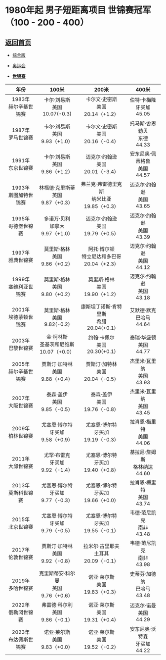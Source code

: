 # 1980年起 男子短距离项目 世锦赛冠军（100 - 200 - 400）

## [返回首页]()

- [综合版]()

- [奥运会]()

- **[世锦赛]()**

|           年份            |                      100米                       |                        200米                         |                 400米                  |
| :-----------------------: | :----------------------------------------------: | :--------------------------------------------------: | :------------------------------------: |
| 1983年<br/>赫尔辛基世锦赛 |      卡尔·刘易斯<br />美国<br />10.07(-0.3)      |      卡尔文·史密斯<br />美国<br />20.14（+1.2）      |   伯特·卡梅隆<br />牙买加<br />45.05   |
|   1987年<br/>罗马世锦赛   |     卡尔·刘易斯<br />美国<br />9.93（+1.0）      |      卡尔文·史密斯<br />美国<br />20.16（-0.4）      |  托马斯·舍恩勒贝<br />东德<br />44.33  |
|   1991年<br/>东京世锦赛   |     卡尔·刘易斯<br />美国<br />9.86（+1.2）      |      迈克尔·约翰逊<br />美国<br />20.01（-3.4）      | 安东尼奥·佩蒂格鲁<br />美国<br />44.57 |
| 1993年<br/>斯图加特世锦赛 |   林福德·克里斯蒂<br />英国<br />9.87（+0.3）    | 弗兰克·弗雷德里克斯<br />纳米比亚<br />19.85（+0.3） |   迈克尔·约翰逊<br />美国<br />43.65   |
|  1995年<br/>哥德堡世锦赛  |    多诺万·贝利<br />加拿大<br />9.97（+1.0）     |      迈克尔·约翰逊<br />美国<br />19.79（+0.5）      |   迈克尔·约翰逊<br />美国<br />43.39   |
|   1997年<br/>雅典世锦赛   |     莫里斯·格林<br />美国<br />9.86（+0.2）      | 阿托·博尔顿<br />特立尼达和多巴哥<br />20.04（+2.3） |   迈克尔·约翰逊<br />美国<br />44.12   |
| 1999年<br/>塞维利亚世锦赛 |     莫里斯·格林<br />美国<br />9.80（+0.2）      |       莫里斯·格林<br />美国<br />19.90（+1.2）       |   迈克尔·约翰逊<br />美国<br />43.18   |
| 2001年<br/>埃德蒙顿世锦赛 |      莫里斯·格林<br />美国<br />9.82(-0.2)       |   康斯坦丁诺斯·肯特里斯<br />希腊<br />20.04(+0.1)   |   艾默德·默克<br />巴哈马<br />44.64   |
|   2003年<br/>巴黎世锦赛   | 金·柯林斯<br />圣基茨和尼维斯<br />10.07（+0.0） |        约翰·卡佩尔<br />美国<br />20.30(+0.1)        |    泰瑞·华盛顿<br />美国<br />44.77    |
| 2005年<br/>赫尔辛基世锦赛 |    贾斯汀·加特林<br />美国<br />9.88（+0.4）     |      贾斯汀·加特林<br />美国<br />20.04（-0.5）      |   杰里米·瓦里纳<br />美国<br />43.93   |
|   2007年<br/>大阪世锦赛   |      泰森·盖伊<br />美国<br />9.85（-0.5）       |        泰森·盖伊<br />美国<br />19.76（-0.8）        |   杰里米·瓦里纳<br />美国<br />43.45   |
|   2009年<br/>柏林世锦赛   |   尤塞恩·博尔特<br />牙买加<br />9.58（+0.9）    |     尤塞恩·博尔特<br />牙买加<br />19.19（-0.3）     |   拉肖恩·梅里特<br />美国<br />44.06   |
|   2011年<br/>大邱世锦赛   |    尤罕·布雷克<br />牙买加<br />9.92（-1.4）     |     尤塞恩·博尔特<br />牙买加<br />19.40（+0.8）     | 基拉尼·詹姆斯<br />格林纳达<br />44.60 |
|  2013年<br/>莫斯科世锦赛  |   尤塞恩·博尔特<br />牙买加<br />9.77（-0.3）    |     尤塞恩·博尔特<br />牙买加<br />19.66（+0.0）     |   拉肖恩·梅里特<br />美国<br />43.74   |
|   2015年<br/>北京世锦赛   |   尤塞恩·博尔特<br />牙买加<br />9.79（-0.5）    |     尤塞恩·博尔特<br />牙买加<br />19.55（-0.1）     |   韦德·范尼凯克<br />南非<br />43.48   |
|   2017年<br/>伦敦世锦赛   |    贾斯汀·加特林<br />美国<br />9.92（-0.8）     |    拉米尔·古里耶夫<br />土耳其<br />20.09（-0.1）    |   韦德·范尼凯克<br />南非<br />43.98   |
|   2019年<br/>多哈世锦赛   |  克里斯蒂安·科尔曼<br />美国<br />9.76（+0.6）   |       诺亚·莱尔斯<br />美国<br />19.83（+0.3）       |  史蒂芬·加德纳<br />巴哈马<br />43.48  |
|  2022年<br/>俄勒冈世锦赛  |    弗雷德·科尔利<br />美国<br />9.86（-0.1）     |       诺亚·莱尔斯<br />美国<br />19.31（+0.4）       |    迈克尔·诺曼<br />美国<br />44.29    |
| 2023年<br/>布达佩斯世锦赛 |     诺亚·莱尔斯<br />美国<br />9.83（+0.0）      |       诺亚·莱尔斯<br />美国<br />19.52（-0.2）       | 安东尼奥·沃特森<br />牙买加<br />44.22 |

